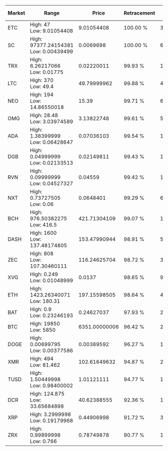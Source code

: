 | Market | Range | Price| Retracement | Doubles to 50% |
| --- | --- | --- | --- | --- |
| ETC | High: 47<br />Low: 9.01054408 | 9.01054408 | 100.00 % | 3.11 |
| SC | High: 97377.24154381<br />Low: 0.00439499 | 0.0069698 | 100.00 % | 6,985,655.68 |
| TRX | High: 6.26217066<br />Low: 0.01775 | 0.02220011 | 99.93 % | 141.44 |
| LTC | High: 370<br />Low: 49.4 | 49.79999962 | 99.88 % | 4.21 |
| NEO | High: 194<br />Low: 14.86550018 | 15.39 | 99.71 % | 6.79 |
| OMG | High: 28.48<br />Low: 3.03974589 | 3.13822748 | 99.61 % | 5.02 |
| ADA | High: 1.38399999<br />Low: 0.06428647 | 0.07036103 | 99.54 % | 10.29 |
| DGB | High: 0.04999999<br />Low: 0.02133513 | 0.02149811 | 99.43 % | 1.66 |
| RVN | High: 0.09999999<br />Low: 0.04527327 | 0.04559 | 99.42 % | 1.59 |
| NXT | High: 0.73727505<br />Low: 0.06 | 0.0648401 | 99.29 % | 6.15 |
| BCH | High: 976.50382275<br />Low: 416.5 | 421.71304109 | 99.07 % | 1.65 |
| DASH | High: 1600<br />Low: 137.48174805 | 153.47990944 | 98.91 % | 5.66 |
| ZEC | High: 808<br />Low: 107.30460111 | 116.24625704 | 98.72 % | 3.94 |
| XVG | High: 0.249<br />Low: 0.01048999 | 0.0137 | 98.65 % | 9.47 |
| ETH | High: 1423.26340071<br />Low: 180.31 | 197.15598505 | 98.64 % | 4.07 |
| BAT | High: 0.9<br />Low: 0.23246193 | 0.24627037 | 97.93 % | 2.30 |
| BTC | High: 19850<br />Low: 5850 | 6351.00000006 | 96.42 % | 2.02 |
| DOGE | High: 0.00699795<br />Low: 0.00377586 | 0.00389592 | 96.27 % | 1.38 |
| XMR | High: 494<br />Low: 81.462 | 102.61649632 | 94.87 % | 2.80 |
| TUSD | High: 1.50449998<br />Low: 0.98400002 | 1.01121111 | 94.77 % | 1.23 |
| DCR | High: 124.875<br />Low: 33.65684898 | 40.62388555 | 92.36 % | 1.95 |
| XRP | High: 3.2999998<br />Low: 0.19179968 | 0.44906998 | 91.72 % | 3.89 |
| ZRX | High: 0.99899998<br />Low: 0.766 | 0.78749878 | 90.77 % | 1.12 |
